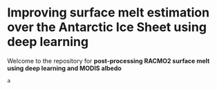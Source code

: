 # Improving surface melt estimation over the Antarctic Ice Sheet using deep learning



Welcome to the repository for **post-processing RACMO2 surface melt using deep learning and MODIS albedo**



```python
a

```


